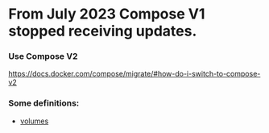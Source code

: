 # From July 2023 Compose V1 stopped receiving updates.

### Use Compose V2
https://docs.docker.com/compose/migrate/#how-do-i-switch-to-compose-v2

### Some definitions:
- [volumes](https://linuxhint.com/how-are-volumes-defined-in-docker-compose-yaml-file/)
